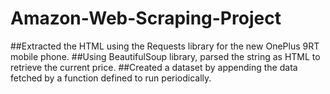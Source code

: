 # Amazon-Web-Scraping-Project

##Extracted the HTML using the Requests library for the new OnePlus 9RT mobile phone.
##Using BeautifulSoup library, parsed the string as HTML to retrieve the current price.
##Created a dataset by appending the data fetched by a function defined to run periodically.
